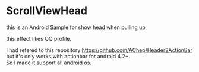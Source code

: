 # ScrollViewHead
this is an Android Sample for show head when pulling up

this effect likes QQ profile.

I had refered to this repository <a href="https://github.com/AChep/Header2ActionBar">https://github.com/AChep/Header2ActionBar</a><br>
but it's only works with actionbar for android 4.2+.<br>
So I made it support all android os.
